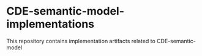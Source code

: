 # CDE-semantic-model-implementations
This repository contains implementation artifacts related to CDE-semantic-model
